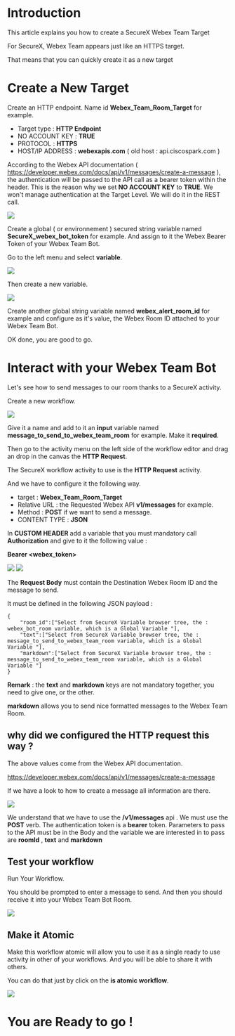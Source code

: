 # Introduction

This article explains you how to create a SecureX Webex Team Target

For SecureX, Webex Team appears just like an HTTPS target.

That means that you can quickly create it as a new target

# Create a New Target

Create an HTTP endpoint. Name id **Webex_Team_Room_Target** for example.

- Target type : **HTTP Endpoint**
- NO ACCOUNT KEY : **TRUE**
- PROTOCOL : **HTTPS**
- HOST/IP ADDRESS : **webexapis.com** ( old host : api.ciscospark.com )

According to the Webex API documentation ( https://developer.webex.com/docs/api/v1/messages/create-a-message ), the authentication will be passed to the API call as a bearer token within the header. This is the reason why we set **NO ACCOUNT KEY** to **TRUE**. We won't manage authentication at the Target Level. We will do it in the REST call.

![](img/webex_team_target-1.png)

Create a global ( or environnement ) secured string variable named **SecureX_webex_bot_token** for example. And assign to it the Webex Bearer Token of your Webex Team Bot.

Go to the left menu and select **variable**.

![](img/1.png)

Then create a new variable.

![](img/2.png)

Create another global string variable named **webex_alert_room_id** for example and configure as it's value, the Webex Room ID attached to your Webex Team Bot.

OK done, you are good to go.

# Interact with your Webex Team Bot

Let's see how to send messages to our room thanks to a SecureX activity.

Create a new workflow.

![](img/3.png)


Give it a name and add to it an **input** variable named **message_to_send_to_webex_team_room** for example. Make it **required**.

Then go to the activity menu on the left side of the workflow editor and drag an drop in the canvas the **HTTP Request**.

The SecureX workflow activity to use is the **HTTP Request** activity.

And we have to configure it the following way.

- target : **Webex_Team_Room_Target**
- Relative URL : the Requested Webex API **v1/messages** for example.
- Method : **POST** if we want to send a message.
- CONTENT TYPE : **JSON**

In **CUSTOM HEADER** add a variable that you must mandatory call **Authorization** and give to it the following value :

**Bearer <webex_token>**


![](img/webex_team_target-2.png)
![](img/webex_team_target-3.png)

The **Request Body** must contain the Destination Webex Room ID and the message to send.

It must be defined in the following JSON payload :

```
{
    "room_id":["Select from SecureX Variable browser tree, the : webex_bot_room variable, which is a Global Variable "],
    "text":["Select from SecureX Variable browser tree, the : message_to_send_to_webex_team_room variable, which is a Global Variable "],
    "markdown":["Select from SecureX Variable browser tree, the : message_to_send_to_webex_team_room variable, which is a Global Variable "]    
}
```

**Remark** : the **text** and **markdown** keys are not mandatory together, you need to give one, or the other.

**markdown** allows you to send nice formatted messages to the Webex Team Room.

## why did we configured the HTTP request this way ?

The above values come from the Webex API documentation.

https://developer.webex.com/docs/api/v1/messages/create-a-message

If we have a look to how to create a message all information are there.

![](img/4.png)

We understand that we have to use the **/v1/messages** api . We must use the **POST** verb. The authentication token is a **bearer** token. Parameters to pass to the API must be in the Body and the variable we are interested in to pass are **roomId** , **text** and **markdown**

## Test your workflow

Run Your Workflow.

You should be prompted to enter a message to send.  And then you should receive it into your Webex Team Bot Room.

![](img/webex_team_target-4.png)

## Make it Atomic

Make this workflow atomic will allow you to use it as a single ready to use activity in other of your workflows.  And you will be able to share it with others.

You can do that just by click on the **is atomic workflow**.

![](img/webex_team_target-5.png)

# You are Ready to go !

